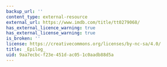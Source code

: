 ```yaml
---
backup_url: ''
content_type: external-resource
external_url: https://www.imdb.com/title/tt0279068/
has_external_licence_warning: true
has_external_license_warning: true
is_broken: ''
license: https://creativecommons.org/licenses/by-nc-sa/4.0/
title: _Epilog_
uid: 9aa7ecbc-f23e-451d-ac05-1c0aadb88d5a
---
```

